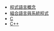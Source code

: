 <link rel="stylesheet" href="./css/sidebar-text-centralize.css">

- [程式語言概念](/notes/programming-language/程式語言概念/course-materials/course-materials)
- [組合語言與系統程式](/notes/programming-language/course-materials/course-materials ':disabled')
- [C](/notes/programming-language/c/course-materials/course-materials)
- [C++](/notes/programming-language/cpp/course-materials/course-materials)
